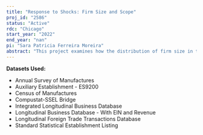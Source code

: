 ```yaml
---
title: "Response to Shocks: Firm Size and Scope"
proj_id: "2586"
status: "Active"
rdc: "Chicago"
start_year: "2022"
end_year: "nan"
pi: "Sara Patricia Ferreira Moreira"
abstract: "This project examines how the distribution of firm size in the economy responds to shocks and other changes in the economic environment. Using the Longitudinal Business Database, along with other Census Bureau micro-level data that cover nearly the universe of firms operating in the U.S. since the late 1970s, we provide evidence on how important are differences in firm size in explaining heterogeneity in how firms respond to long-term demand shocks. The analysis emphasizes the role of firms' scope - the number of locations, establishments, product lines, or products operated by a firm - in this heterogeneous response. Motivated by the findings in the data, we propose a theory of firm size, where both scope and productivity are chosen endogenously."
---
```


**Datasets Used:**

  - Annual Survey of Manufactures 
  - Auxiliary Establishment - ES9200 
  - Census of Manufactures 
  - Compustat-SSEL Bridge 
  - Integrated Longitudinal Business Database 
  - Longitudinal Business Database - With EIN and Revenue 
  - Longitudinal Foreign Trade Transactions Database 
  - Standard Statistical Establishment Listing 

